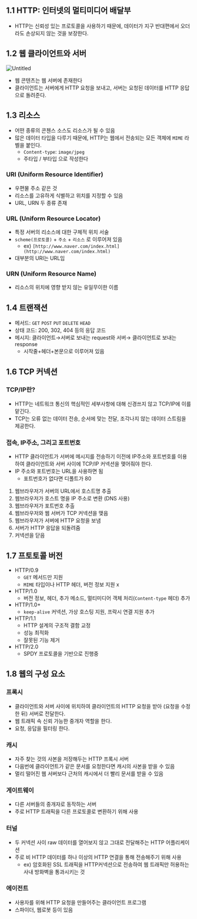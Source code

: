## 1.1 HTTP: 인터넷의 멀티미디어 배달부

- HTTP는 신뢰성 있는 프로토콜을 사용하기 때문에, 데이터가 지구 반대편에서 오더라도 손상되지 않는 것을 보장한다.

## 1.2 웹 클라이언트와 서버
![Untitled](https://user-images.githubusercontent.com/55427367/183890573-104af903-3c2b-4446-aa81-b65489976cd7.png)

- 웹 콘텐츠는 웹 서버에 존재한다
- 클라이언트는 서버에게 HTTP 요청을 보내고, 서버는 요청된 데이터를 HTTP 응답으로 돌려준다.

## 1.3 리소스


- 어떤 종류의 콘첸스 소스도 리소스가 될 수 있음
- 많은 데이터 타입을 다루기 때문에, HTTP는 웹에서 전송되는 모든 객체에 `MIME` 라벨을 붙인다.
    - `Content-type`: `image/jpeg`
    - 주타입 / 부타입 으로 작성한다

### URI (Uniform Resource Identifier)

- 우편물 주소 같은 것
- 리소스를 고유하게 식별하고 위치를 지정할 수 있음
- URL, URN 두 종류 존재

### URL (Uniform Resource Locator)

- 특정 서버의 리소스에 대한 구체적 위치 서술
- `scheme(프로토콜)` + `주소` + `리소스` 로 이루어져 있음
    - ex) `[http://www.naver.com/index.html](http://www.naver.com/index.html)`
- 대부분의 URI는 URL임

### URN (Uniform Resource Name)

- 리소스의 위치에 영향 받지 않는 유일무이한 이름

## 1.4 트랜잭션

- 메서드: `GET` `POST` `PUT` `DELETE` `HEAD`
- 상태 코드: 200, 302, 404 등의 응답 코드
- 메시지: 클라이언트→서버로 보내는 request와 서버→ 클라이언트로 보내는 response
    - 시작줄+헤더+본문으로 이루어져 있음
    

## 1.6 TCP 커넥션

### TCP/IP란?

- HTTP는 네트워크 통신의 핵심적인 세부사항에 대해 신경쓰지 않고 TCP/IP에 이를 맡긴다.
- TCP는 오류 없는 데이터 전송, 순서에 맞는 전달, 조각나지 않는 데이터 스트림을 제공한다.

### 접속,  IP주소, 그리고 포트번호

- HTTP 클라이언트가 서버에 메시지를 전송하기 이전에 IP주소와 포트번호를 이용하여 클라이언트와 서버 사이에 TCP/IP 커넥션을 맺어줘야 한다.
- IP 주소와 포트번호는 URL을 사용하면 됨
    - 포트번호가 없다면 디폴트가 80
1. 웹브라우저가 서버의 URL에서 호스트명 추출
2. 웹브라우저가 호스트 명을 IP 주소로 변환 (DNS 사용)
3. 웹브라우저가 포트번호 추출
4. 웹브라우저와 웹 서버가 TCP 커넥션을 맺음
5. 웹브라우저가 서버에 HTTP 요청을 보냄
6. 서버가 HTTP 응답을 되돌려줌
7. 커넥션을 닫음

## 1.7 프토토콜 버전

- HTTP/0.9
    - `GET` 메서드만 지원
    - `MIME` 타입이나 HTTP 헤더, 버전 정보 지원 x
- HTTP/1.0
    - 버전 정보, 헤더, 추가 메소드, 멀티미디어 객체 처리(`Content-type` 헤더) 추가
- HTTP/1.0+
    - `keep-alive` 커넥션, 가상 호스팅 지원, 프락시 연결 지원 추가
- HTTP/1.1
    - HTTP 설계의 구조적 결함 교정
    - 성능 최적화
    - 잘못된 기능 제거
- HTTP/2.0
    - SPDY 프로토콜을 기반으로 진행중

## 1.8 웹의 구성 요소

### 프록시

- 클라이언트와 서버 사이에 위치하여 클라이언트의 HTTP 요청을 받아 (요청을 수정 한 뒤) 서버로 전달한다.
- 웹 트래픽 속 신뢰 가능한 중개자 역할을 한다.
- 요청, 응답을 필터링 한다.

### 캐시

- 자주 찾는 것의 사본을 저장해두는 HTTP 프록시 서버
- 다음번에 클라이언트가 같은 문서를 요청한다면 캐시의 사본을 받을 수 있음
- 멀리 떨어진 웹 서버보다 근처의 캐시에서 더 빨리 문서를 받을 수 있음

### 게이트웨이

- 다른 서버들의 중개자로 동작하는 서버
- 주로 HTTP 트래픽을 다른 프로토콜로 변환하기 위해 사용

### 터널

- 두 커넥션 사이 raw 데이터를 열어보지 않고 그대로 전달해주는 HTTP 어플리케이션
- 주로 비 HTTP 데이터를 하나 이상의 HTTP 연결을 통해 전송해주기 위해 사용
    - ex) 암호화된 SSL 트래픽을 HTTP커넥션으로 전송하여 웹 트래픽만 허용하는 사내 방화벽을 통과시키는 것

### 에이전트

- 사용자를 위해 HTTP 요청을 만들어주는 클라이언트 프로그램
- 스파이더, 웹로봇 등이 있음
